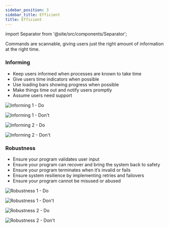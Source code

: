 ```yaml
---
sidebar_position: 3
sidebar_title: Efficient
title: Efficient
---
```


import Separator from '@site/src/components/Separator';

Commands are scannable, giving users just the right amount of information at the right time.

### Informing

- Keep users informed when processes are known to take time
- Give users time indicators when possible
- Use loading bars showing progress when possible
- Make things time out and notify users promptly
- Assume users need support

![Informing 1 - Do](https://www.figma.com/design/YSvLeddwfyjLx8G5QWOTCH/Documentation-Visuals?node-id=1035-9127&t=2JP2nlNciwS43htp-1)

![Informing 1 - Don't](https://www.figma.com/design/YSvLeddwfyjLx8G5QWOTCH/Documentation-Visuals?node-id=1035-11427&t=2JP2nlNciwS43htp-1)

<Separator></Separator>

![Informing 2 - Do](https://www.figma.com/design/YSvLeddwfyjLx8G5QWOTCH/Documentation-Visuals?node-id=1035-9130&t=2JP2nlNciwS43htp-1)

![Informing 2 - Don't](https://www.figma.com/design/YSvLeddwfyjLx8G5QWOTCH/Documentation-Visuals?node-id=1035-11430&t=2JP2nlNciwS43htp-1)

### Robustness

- Ensure your program validates user input
- Ensure your program can recover and bring the system back to safety
- Ensure your program terminates when it’s invalid or fails
- Ensure system resilience by implementing retries and failovers
- Ensure your program cannot be misused or abused

![Robustness 1 - Do](https://www.figma.com/design/YSvLeddwfyjLx8G5QWOTCH/Documentation-Visuals?node-id=1035-9133&t=2JP2nlNciwS43htp-1)

![Robustness 1 - Don't](https://www.figma.com/design/YSvLeddwfyjLx8G5QWOTCH/Documentation-Visuals?node-id=1035-11433&t=2JP2nlNciwS43htp-1)

<Separator></Separator>

![Robustness 2 - Do](https://www.figma.com/design/YSvLeddwfyjLx8G5QWOTCH/Documentation-Visuals?node-id=1035-9136&t=2JP2nlNciwS43htp-1)

![Robustness 2 - Don't](https://www.figma.com/design/YSvLeddwfyjLx8G5QWOTCH/Documentation-Visuals?node-id=1035-11436&t=2JP2nlNciwS43htp-1)

